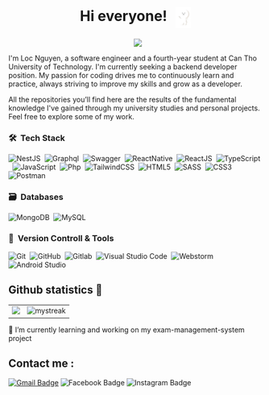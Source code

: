 <h1 align="center">
    Hi everyone! <img src="./assets/imgs/hi.gif" align="center" width="30" style="margin-left: 10px;">
</h1>

<p align="center"><img src="./assets/imgs/coffee-background.gif" align="center" width="700" style="margin-left: 10px;"></p>

I'm Loc Nguyen, a software engineer and a fourth-year student at Can Tho University of Technology. I'm currently seeking a backend developer position. My passion for coding drives me to continuously learn and practice, always striving to improve my skills and grow as a developer.

All the repositories you’ll find here are the results of the fundamental knowledge I've gained through my university studies and personal projects. Feel free to explore some of my work.

### 🛠 &nbsp;Tech Stack

![NestJS](https://img.shields.io/badge/NestJS-ea2857?style=for-the-badge&logo=NestJS&logoColor=ffffff)&nbsp;
![Graphql](https://img.shields.io/badge/graphql-f6009c?style=for-the-badge&logo=graphql&logoColor=ffffff)&nbsp;
![Swagger](https://img.shields.io/badge/-Swagger-%23Clojure?style=for-the-badge&logo=swagger&logoColor=white)&nbsp;
![ReactNative](https://img.shields.io/badge/reactnative-06bcee?style=for-the-badge&logo=react&logoColor=ffffff)&nbsp;
![ReactJS](https://img.shields.io/badge/reactjs-06bcee?style=for-the-badge&logo=react&logoColor=ffffff)&nbsp;
![TypeScript](https://img.shields.io/badge/typescript-3670A0?style=for-the-badge&logo=typescript&logoColor=ffffff)&nbsp;
![JavaScript](https://img.shields.io/badge/javascript-000000.svg?style=for-the-badge&logo=javascript&logoColor=%2523F7DF1E)&nbsp;
![Php](https://img.shields.io/badge/php-4F5B93?style=for-the-badge&logo=php&logoColor=ffffff)&nbsp;
![TailwindCSS](https://img.shields.io/badge/tailwind-06bcee?style=for-the-badge&logo=tailwindcss&logoColor=ffffff)&nbsp;
![HTML5](https://img.shields.io/badge/html5-%23E34F26.svg?style=for-the-badge&logo=html5&logoColor=white)&nbsp;
![SASS](https://img.shields.io/badge/sass-white?style=for-the-badge&logo=sass)&nbsp;
![CSS3](https://img.shields.io/badge/css3-%231572B6.svg?style=for-the-badge&logo=css3&logoColor=white)&nbsp;
![Postman](https://img.shields.io/badge/Postman-FF6C37?style=for-the-badge&logo=postman&logoColor=white)&nbsp;

### 🗃 &nbsp;Databases

![MongoDB](https://img.shields.io/badge/MongoDB-%234ea94b.svg?style=for-the-badge&logo=mongodb&logoColor=white)&nbsp;
![MySQL](https://img.shields.io/badge/mysql-%23316192.svg?style=for-the-badge&logo=mysql&logoColor=white)&nbsp;

### 🧰 &nbsp;Version Controll & Tools 

![Git](https://img.shields.io/badge/git-%23F05033.svg?style=for-the-badge&logo=git&logoColor=white)&nbsp;
![GitHub](https://img.shields.io/badge/github-%23121011.svg?style=for-the-badge&logo=github&logoColor=white)&nbsp;
![Gitlab](https://img.shields.io/badge/gitlab-CB2029?style=for-the-badge&logo=gitlab&logoColor=white)&nbsp;
![Visual Studio Code](https://img.shields.io/badge/Visual%20Studio%20Code-0078d7.svg?style=for-the-badge&logo=visual-studio-code&logoColor=white)&nbsp;
![Webstorm](https://img.shields.io/badge/webstorm-007efd?style=for-the-badge&logo=webstorm&logoColor=white)&nbsp;
![Android Studio](https://img.shields.io/badge/android%20studio-34a853?style=for-the-badge&logo=androidstudio&logoColor=white)&nbsp;


## Github statistics 🚀
<table align="center">
    <tr>
        <td valign="top" style="border: none"><img src="https://github-readme-stats.vercel.app/api?username=locnguyen2k2&show_icons=true&theme=tokyonight"/></td>
        <td valign="top"><img src="https://github-readme-streak-stats.herokuapp.com/?user=locnguyen2k2&theme=tokyonight" alt="mystreak"/></td>
    </tr>
</table>

🌱 I’m currently learning and working on my exam-management-system project

## Contact me : 
[![Gmail Badge](https://img.shields.io/badge/-locnguyen071102@gmail.com-blue?style=flat-roundedrectangle&logo=Gmail&logoColor=white&link=mailto:locnguyen071102@gmail.com)](locnguyen071102@gmail.com)
![Facebook Badge](https://img.shields.io/badge/nguyentanloc0711-blue?style=flat-roundedrectangle&logo=Facebook&logoColor=white&link=https://www.facebook.com/nguyentanloc0711)
![Instagram Badge](https://img.shields.io/badge/ntloc2k2-fd6c20?style=flat-roundedrectangle&logo=Instagram&logoColor=white&link=https://www.instagram.com/ntloc2k2/)